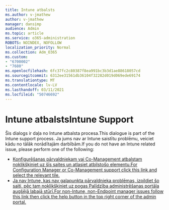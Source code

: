 ```yaml
---
title: Intune atbalsts
ms.author: v-jmathew
author: v-jmathew
manager: dansimp
audience: Admin
ms.topic: article
ms.service: o365-administration
ROBOTS: NOINDEX, NOFOLLOW
localization_priority: Normal
ms.collection: Adm_O365
ms.custom:
- "6700002"
- "7680"
ms.openlocfilehash: 6fc37fc2c80387f8ea991bc3b3d1ae88618057cd
ms.sourcegitcommit: 6312ee31561db36104f32282d019d069ede69174
ms.translationtype: MT
ms.contentlocale: lv-LV
ms.lasthandoff: 03/11/2021
ms.locfileid: "50746692"
---
```

# <a name="intune-support"></a><span data-ttu-id="44e8d-102">Intune atbalsts</span><span class="sxs-lookup"><span data-stu-id="44e8d-102">Intune Support</span></span>

<span data-ttu-id="44e8d-103">Šis dialogs ir daļa no Intune atbalsta procesa.</span><span class="sxs-lookup"><span data-stu-id="44e8d-103">This dialogue is part of the Intune support process.</span></span> <span data-ttu-id="44e8d-104">Ja jums nav ar Intune saistītu problēmu, veiciet kādu no tālāk norādītajām darbībām.</span><span class="sxs-lookup"><span data-stu-id="44e8d-104">If you do not have an Intune related issue, please perform one of the following:</span></span>

- [<span data-ttu-id="44e8d-105">Konfigurēšanas pārvaldniekam vai Co-Management atbalstam noklikšķiniet uz šīs saites un atlasiet atbilstošo elementu.</span><span class="sxs-lookup"><span data-stu-id="44e8d-105">For Configuration Manager or Co-Management support click this link and select the relevant tile.</span></span>](https://endpoint.microsoft.com/#blade/Microsoft_Intune_DeviceSettings/SupportMenu/helpSupport)
- [<span data-ttu-id="44e8d-106">Ja nav Intune, kas nav galapunkta pārvaldnieka problēmas, izpildiet šo saiti, pēc tam noklikšķiniet uz pogas Palīdzība administrēšanas portāla augšējā labajā stūrī.</span><span class="sxs-lookup"><span data-stu-id="44e8d-106">For non-Intune, non-Endpoint manager issues follow this link then click the help button in the top right corner of the admin portal.</span></span>](https://admin.microsoft.com/Adminportal/Home?source=applauncher#/support/requests)
